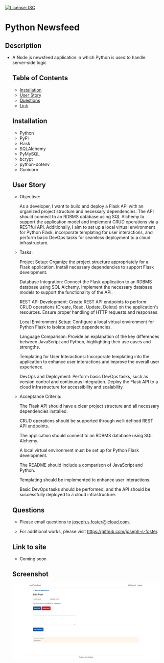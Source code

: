 [![License: ISC](https://img.shields.io/badge/License-ISC-blue.svg)](https://opensource.org/licenses/ISC)

# Python Newsfeed

## Description

- A Node.js newsfeed application in which Python is used to handle server-side logic

  ## Table of Contents

  - [Installation](#installation)
  - [User Story](#user-story)
  - [Questions](#questions)
  - [Link](#link-to-site)

  ## Installation

  - Python
  - PyPI
  - Flask
  - SQLAlchemy
  - PyMySQL
  - bcrypt
  - python-dotenv
  - Gunicorn

  ## User Story

  - Objective:

    As a developer, I want to build and deploy a Flask API with an organized project structure and necessary dependencies. The API should connect to an RDBMS database using SQL Alchemy to support the application model and implement CRUD operations via a RESTful API. Additionally, I aim to set up a local virtual environment for Python Flask, incorporate templating for user interactions, and perform basic DevOps tasks for seamless deployment to a cloud infrastructure.

  - Tasks:

    Project Setup:
    Organize the project structure appropriately for a Flask application.
    Install necessary dependencies to support Flask development.
    
    Database Integration:
    Connect the Flask application to an RDBMS database using SQL Alchemy.
    Implement the necessary database models to support the functionality of the API.
    
    REST API Development:
    Create REST API endpoints to perform CRUD operations (Create, Read, Update, Delete) on the application's resources.
    Ensure proper handling of HTTP requests and responses.

    Local Environment Setup:
    Configure a local virtual environment for Python Flask to isolate project dependencies.
    
    Language Comparison:
    Provide an explanation of the key differences between JavaScript and Python, highlighting their use cases and strengths.
    
    Templating for User Interactions:
    Incorporate templating into the application to enhance user interactions and improve the overall user experience.

    DevOps and Deployment:
    Perform basic DevOps tasks, such as version control and continuous integration.
    Deploy the Flask API to a cloud infrastructure for accessibility and scalability.

  - Acceptance Criteria:

    The Flask API should have a clear project structure and all necessary dependencies installed.

    CRUD operations should be supported through well-defined REST API endpoints.
    
    The application should connect to an RDBMS database using SQL Alchemy.
    
    A local virtual environment must be set up for Python Flask development.

    The README should include a comparison of JavaScript and Python.

    Templating should be implemented to enhance user interactions.

    Basic DevOps tasks should be performed, and the API should be successfully deployed to a cloud infrastructure.

  ## Questions

  - Please email questions to joseph.s.foster@icloud.com.

  - For additional works, please visit https://github.com/joseph-s-foster.

  ## Link to site

  - Coming soon

  ## Screenshot

  ![screenshot of webpage](./Screenshot.png)